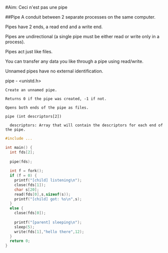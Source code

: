 #Aim: Ceci n'est pas une pipe

##Pipe
  A conduit between 2 separate processes on the same computer.
  
  Pipes have 2 ends, a read end and a write end.
  
  Pipes are undirectional (a single pipe must be either read or write only in a process).
  
  Pipes act just like files.
  
  You can transfer any data you like through a pipe using read/write.
  
  Unnamed pipes have no external identification.
  
  pipe - \<unistd.h\>
  
    Create an unnamed pipe.
    
    Returns 0 if the pipe was created, -1 if not.
    
    Opens both ends of the pipe as files.
    
    pipe (int descriptors[2])
    
      descriptors: Array that will contain the descriptors for each end of the pipe.
      
      
```c
#include ...

int main() {
  int fds[2];
  
  pipe(fds);
  
  int f = fork();
  if (f = 0) {
    printf("[child] listening\n");
    close(fds[1]);
    char s[20];
    read(fds[0],s,sizeof(s));
    printf("[child] got: %s\n",s);
  }
  else {
    close(fds[0]);
  
    printf("[parent] sleeping\n");
    sleep(5);
    write(fds[1],"hello there",12);
  }
  return 0;
}
```

